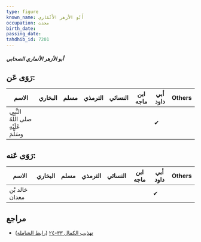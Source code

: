 ```yaml
---
type: figure
known_name: أَبُو الأزهر الأَنْمَاري
occupation: محدث
birth_date:
passing_date:
tahdhib_id: 7201
---
```

##### أبو الأزهر الأنماري الصحابي

## رَوَى عَن:
| الاسم                                  | البخاري | مسلم | الترمذي | النسائي | ابن ماجه | أبي داود | Others |
| -------------------------------------- | ------- | ---- | ------- | ------- | -------- | -------- | ------ |
| النَّبِي صلى اللَّهُ عَلَيْهِ وسَلَّمَ |         |      |         |         |          | ✔        |        |
## رَوَى عَنه:
| الاسم          | البخاري | مسلم | الترمذي | النسائي | ابن ماجه | أبي داود | Others |
| -------------- | ------- | ---- | ------- | ------- | -------- | -------- | ------ |
| خالد بْن معدان |         |      |         |         |          | ✔        |        |
## مراجع
- [تهذيب الكمال ٣٣-٢٤](obsidian://open?vault=Tahdhib-al-Kamal&file=Figures/٧٢٠١-أبو%20الأزهر%20الأنماري%20الصحابي) ([رابط الشاملة](https://shamela.ws/book/3722/17695))